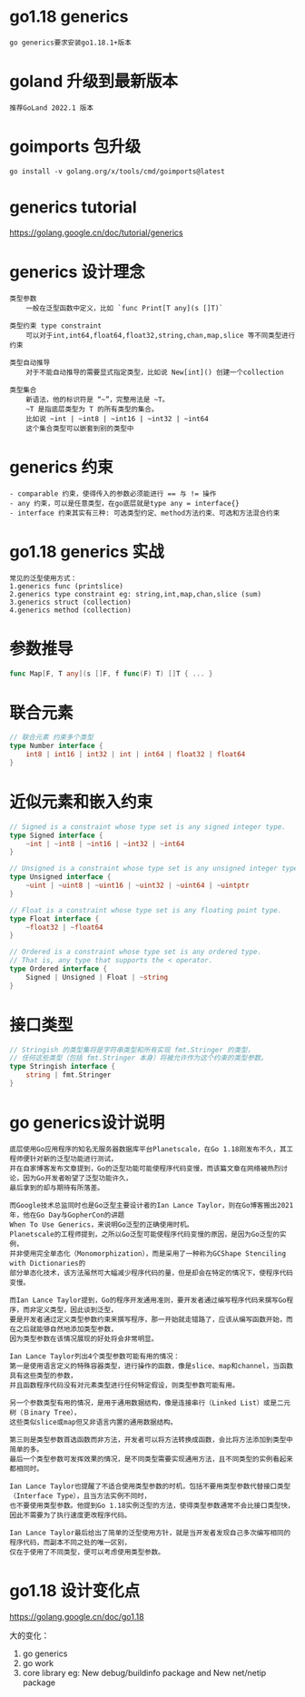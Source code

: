 # go1.18 generics
    go generics要求安装go1.18.1+版本

# goland 升级到最新版本
    推荐GoLand 2022.1 版本

# goimports 包升级
    go install -v golang.org/x/tools/cmd/goimports@latest

# generics tutorial
https://golang.google.cn/doc/tutorial/generics

# generics 设计理念
    类型参数
        一般在泛型函数中定义，比如 `func Print[T any](s []T)`

    类型约束 type constraint 
        可以对于int,int64,float64,float32,string,chan,map,slice 等不同类型进行约束

    类型自动推导
        对于不能自动推导的需要显式指定类型，比如说 New[int]() 创建一个collection

    类型集合
        新语法，他的标识符是 “~”，完整用法是 ~T。
        ~T 是指底层类型为 T 的所有类型的集合。
        比如说 ~int | ~int8 | ~int16 | ~int32 | ~int64
        这个集合类型可以嵌套到别的类型中

# generics 约束
    - comparable 约束，使得传入的参数必须能进行 == 与 != 操作
    - any 约束，可以是任意类型，在go底层就是type any = interface{}
    - interface 约束其实有三种: 可选类型约定、method方法约束、可选和方法混合约束

# go1.18 generics 实战
    常见的泛型使用方式：
    1.generics func (printslice)
    2.generics type constraint eg: string,int,map,chan,slice (sum)
    3.generics struct (collection)
    4.generics method (collection)

# 参数推导
```go
func Map[F, T any](s []F, f func(F) T) []T { ... }
```

# 联合元素
```go
// 联合元素 约束多个类型
type Number interface {
    int8 | int16 | int32 | int | int64 | float32 | float64
}
```
# 近似元素和嵌入约束
```go
// Signed is a constraint whose type set is any signed integer type.
type Signed interface {
	~int | ~int8 | ~int16 | ~int32 | ~int64
}

// Unsigned is a constraint whose type set is any unsigned integer type.
type Unsigned interface {
	~uint | ~uint8 | ~uint16 | ~uint32 | ~uint64 | ~uintptr
}

// Float is a constraint whose type set is any floating point type.
type Float interface {
	~float32 | ~float64
}

// Ordered is a constraint whose type set is any ordered type.
// That is, any type that supports the < operator.
type Ordered interface {
	Signed | Unsigned | Float | ~string
}
```

# 接口类型
```go
// Stringish 的类型集将是字符串类型和所有实现 fmt.Stringer 的类型，
// 任何这些类型（包括 fmt.Stringer 本身）将被允许作为这个约束的类型参数。
type Stringish interface {
	string | fmt.Stringer
}
```

# go generics设计说明

    底层使用Go应用程序的知名无服务器数据库平台Planetscale，在Go 1.18刚发布不久，其工程师便针对新的泛型功能进行测试，
    并在自家博客发布文章提到，Go的泛型功能可能使程序代码变慢，而该篇文章在网络被热烈讨论，因为Go开发者盼望了泛型功能许久，
    最后拿到的却与期待有所落差。

    而Google技术总监同时也是Go泛型主要设计者的Ian Lance Taylor，则在Go博客搬出2021年，他在Go Day与GopherCon的讲题
    When To Use Generics，来说明Go泛型的正确使用时机。
    Planetscale的工程师提到，之所以Go泛型可能使程序代码变慢的原因，是因为Go泛型的实例，
    并非使用完全单态化（Monomorphization），而是采用了一种称为GCShape Stenciling with Dictionaries的
    部分单态化技术，该方法虽然可大幅减少程序代码的量，但是却会在特定的情况下，使程序代码变慢。
    
    而Ian Lance Taylor提到，Go的程序开发通用准则，要开发者通过编写程序代码来撰写Go程序，而非定义类型，因此谈到泛型，
    要是开发者通过定义类型参数约束来撰写程序，那一开始就走错路了，应该从编写函数开始，而在之后就能够自然地添加类型参数，
    因为类型参数在该情况展现的好处将会非常明显。
    
    Ian Lance Taylor列出4个类型参数可能有用的情况：
    第一是使用语言定义的特殊容器类型，进行操作的函数，像是slice、map和channel，当函数具有这些类型的参数，
    并且函数程序代码没有对元素类型进行任何特定假设，则类型参数可能有用。

    另一个参数类型有用的情况，是用于通用数据结构，像是连接串行（Linked List）或是二元树（Ｂinary Tree），
    这些类似slice或map但又非语言内置的通用数据结构。
    
    第三则是类型参数首选函数而非方法，开发者可以将方法转换成函数，会比将方法添加到类型中简单的多。
    最后一个类型参数可发挥效果的情况，是不同类型需要实现通用方法，且不同类型的实例看起来都相同时。

    Ian Lance Taylor也提醒了不适合使用类型参数的时机，包括不要用类型参数代替接口类型（Interface Type），且当方法实例不同时，
    也不要使用类型参数。他提到Go 1.18实例泛型的方法，使得类型参数通常不会比接口类型快，因此不需要为了执行速度更改程序代码。
    
    Ian Lance Taylor最后给出了简单的泛型使用方针，就是当开发者发现自己多次编写相同的程序代码，而副本不同之处的唯一区别，
    仅在于使用了不同类型，便可以考虑使用类型参数。

# go1.18 设计变化点
https://golang.google.cn/doc/go1.18

大的变化：
1. go generics
2. go work
3. core library
   eg: New debug/buildinfo package and New net/netip package
